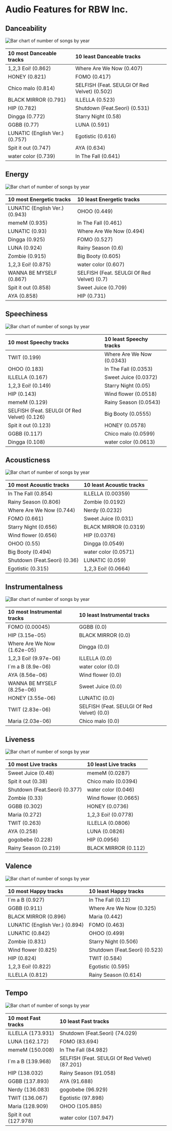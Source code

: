 # Audio Features for RBW Inc.

## Danceability

![Bar chart of number of songs by year](../../images/labels/rbw_inc_/audio_features/audio_danceability/distribution.png)

| 10 most Danceable tracks | 10 least Danceable tracks |
|:---|:---|
| 1,2,3 Eoi! (0.862) | Where Are We Now (0.407) |
| HONEY (0.821) | FOMO (0.417) |
| Chico malo (0.814) | SELFISH (Feat. SEULGI Of Red Velvet) (0.502) |
| BLACK MIRROR (0.791) | ILLELLA (0.523) |
| HIP (0.782) | Shutdown (Feat.Seori) (0.531) |
| Dingga (0.772) | Starry Night (0.58) |
| GGBB (0.77) | LUNA (0.591) |
| LUNATIC (English Ver.) (0.757) | Egotistic (0.616) |
| Spit it out (0.747) | AYA (0.634) |
| water color (0.739) | In The Fall (0.641) |

## Energy

![Bar chart of number of songs by year](../../images/labels/rbw_inc_/audio_features/audio_energy/distribution.png)

| 10 most Energetic tracks | 10 least Energetic tracks |
|:---|:---|
| LUNATIC (English Ver.) (0.943) | OHOO (0.449) |
| memeM (0.935) | In The Fall (0.461) |
| LUNATIC (0.93) | Where Are We Now (0.494) |
| Dingga (0.925) | FOMO (0.527) |
| LUNA (0.924) | Rainy Season (0.6) |
| Zombie (0.915) | Big Booty (0.605) |
| 1,2,3 Eoi! (0.875) | water color (0.607) |
| WANNA BE MYSELF (0.867) | SELFISH (Feat. SEULGI Of Red Velvet) (0.7) |
| Spit it out (0.858) | Sweet Juice (0.709) |
| AYA (0.858) | HIP (0.731) |

## Speechiness

![Bar chart of number of songs by year](../../images/labels/rbw_inc_/audio_features/audio_speechiness/distribution.png)

| 10 most Speechy tracks | 10 least Speechy tracks |
|:---|:---|
| TWIT (0.199) | Where Are We Now (0.0343) |
| OHOO (0.183) | In The Fall (0.0353) |
| ILLELLA (0.167) | Sweet Juice (0.0372) |
| 1,2,3 Eoi! (0.149) | Starry Night (0.05) |
| HIP (0.143) | Wind flower (0.0518) |
| memeM (0.129) | Rainy Season (0.0543) |
| SELFISH (Feat. SEULGI Of Red Velvet) (0.126) | Big Booty (0.0555) |
| Spit it out (0.123) | HONEY (0.0578) |
| GGBB (0.117) | Chico malo (0.0599) |
| Dingga (0.108) | water color (0.0613) |

## Acousticness

![Bar chart of number of songs by year](../../images/labels/rbw_inc_/audio_features/audio_acousticness/distribution.png)

| 10 most Acoustic tracks | 10 least Acoustic tracks |
|:---|:---|
| In The Fall (0.854) | ILLELLA (0.00359) |
| Rainy Season (0.806) | Zombie (0.0192) |
| Where Are We Now (0.744) | Nerdy (0.0232) |
| FOMO (0.661) | Sweet Juice (0.031) |
| Starry Night (0.656) | BLACK MIRROR (0.0319) |
| Wind flower (0.656) | HIP (0.0376) |
| OHOO (0.55) | Dingga (0.0549) |
| Big Booty (0.494) | water color (0.0571) |
| Shutdown (Feat.Seori) (0.36) | LUNATIC (0.059) |
| Egotistic (0.315) | 1,2,3 Eoi! (0.0664) |

## Instrumentalness

![Bar chart of number of songs by year](../../images/labels/rbw_inc_/audio_features/audio_instrumentalness/distribution.png)

| 10 most Instrumental tracks | 10 least Instrumental tracks |
|:---|:---|
| FOMO (0.00045) | GGBB (0.0) |
| HIP (3.15e-05) | BLACK MIRROR (0.0) |
| Where Are We Now (1.62e-05) | Dingga (0.0) |
| 1,2,3 Eoi! (9.97e-06) | ILLELLA (0.0) |
| I`m a B (8.9e-06) | water color (0.0) |
| AYA (8.56e-06) | Wind flower (0.0) |
| WANNA BE MYSELF (8.25e-06) | Sweet Juice (0.0) |
| HONEY (3.55e-06) | LUNATIC (0.0) |
| TWIT (2.83e-06) | SELFISH (Feat. SEULGI Of Red Velvet) (0.0) |
| Maria (2.03e-06) | Chico malo (0.0) |

## Liveness

![Bar chart of number of songs by year](../../images/labels/rbw_inc_/audio_features/audio_liveness/distribution.png)

| 10 most Live tracks | 10 least Live tracks |
|:---|:---|
| Sweet Juice (0.48) | memeM (0.0287) |
| Spit it out (0.38) | Chico malo (0.0394) |
| Shutdown (Feat.Seori) (0.377) | water color (0.046) |
| Zombie (0.33) | Wind flower (0.0665) |
| GGBB (0.302) | HONEY (0.0736) |
| Maria (0.272) | 1,2,3 Eoi! (0.0778) |
| TWIT (0.263) | ILLELLA (0.0806) |
| AYA (0.258) | LUNA (0.0826) |
| gogobebe (0.228) | HIP (0.0956) |
| Rainy Season (0.219) | BLACK MIRROR (0.112) |

## Valence

![Bar chart of number of songs by year](../../images/labels/rbw_inc_/audio_features/audio_valence/distribution.png)

| 10 most Happy tracks | 10 least Happy tracks |
|:---|:---|
| I`m a B (0.927) | In The Fall (0.12) |
| GGBB (0.911) | Where Are We Now (0.325) |
| BLACK MIRROR (0.896) | Maria (0.442) |
| LUNATIC (English Ver.) (0.894) | FOMO (0.463) |
| LUNATIC (0.842) | OHOO (0.499) |
| Zombie (0.831) | Starry Night (0.506) |
| Wind flower (0.825) | Shutdown (Feat.Seori) (0.523) |
| HIP (0.824) | TWIT (0.584) |
| 1,2,3 Eoi! (0.822) | Egotistic (0.595) |
| ILLELLA (0.812) | Rainy Season (0.614) |

## Tempo

![Bar chart of number of songs by year](../../images/labels/rbw_inc_/audio_features/audio_tempo/distribution.png)

| 10 most Fast tracks | 10 least Fast tracks |
|:---|:---|
| ILLELLA (173.931) | Shutdown (Feat.Seori) (74.029) |
| LUNA (162.172) | FOMO (83.694) |
| memeM (150.008) | In The Fall (84.982) |
| I`m a B (139.968) | SELFISH (Feat. SEULGI Of Red Velvet) (87.201) |
| HIP (138.032) | Rainy Season (91.058) |
| GGBB (137.893) | AYA (91.688) |
| Nerdy (136.083) | gogobebe (96.929) |
| TWIT (136.067) | Egotistic (97.898) |
| Maria (128.909) | OHOO (105.885) |
| Spit it out (127.978) | water color (107.947) |
